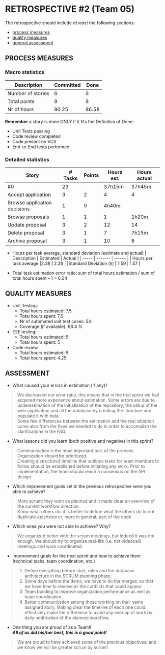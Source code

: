 # RETROSPECTIVE #2 (Team 05)

The retrospective should include _at least_ the following
sections:

- [process measures](#process-measures)
- [quality measures](#quality-measures)
- [general assessment](#assessment)

## PROCESS MEASURES

### Macro statistics

<!-- - Number of stories committed vs. done
- Total points committed vs. done
- Nr of hours planned vs. spent (as a team) -->
  | Description | Committed | Done |
  | ----- | ------- | ------ |
  | Number of stories | 6 | 6 |
  | Total points | 8 | 8 |
  | Nr of hours | 90.25  |  86.58 |

**Remember** a story is done ONLY if it fits the Definition of Done:

- Unit Tests passing
- Code review completed
- Code present on VCS
- End-to-End tests performed

<!-- > Please refine your DoD if required (you cannot remove items!) -->

<!--
Mainly the definition of DONE referred to passing the implemented unit tests as well as.
On "Call the next user" and "See the next number" we instead focused on code review by 2 members of the team per story -->

### Detailed statistics

| Story                  | # Tasks | Points | Hours est. | Hours actual |
| ---------------------- | ------- | ------ | ---------- | ------------ |
| #0                     | 23   |        |    37h15m   |    37h45m   |
| Accept application |  3   |   2   |    4   |   4    |
| Browse application decisions | 1     | 9   |   4h40m  |   
| Browse proposals |  1    |   1   |   1   |   1h20m    |
| Update proposal  |  3    |   2  |    12   |   14     |
| Delete proposal  |  3  |  1 |  7  |  7h15m  |
| Archive proposal |  3  | 1 |  10  |  8   |

<!-- > place technical tasks corresponding to story `#0` and leave out story points (not applicable in this case) -->

- Hours per task average, standard deviation (estimate and actual)
  | Description | Estimated | Actual |
  | ----- | ------- | ------ |
  | Hours per task average |2.38 | 2.28 |
  |Standard Deviation (h) | 1.59 | 1.57 |

- Total task estimation error ratio: sum of total hours estimation / sum of total hours spent - 1 = 0.04

## QUALITY MEASURES

- Unit Testing:
  - Total hours estimated: 7.5
  - Total hours spent: 7.5 
  - Nr of automated unit test cases: 54
  - Coverage (if available): 66.4 %
- E2E testing:
  - Total hours estimated: 5
  - Total hours spent: 5
- Code review
  - Total hours estimated: 5
  - Total hours spent: 4.25

## ASSESSMENT

- What caused your errors in estimation (if any)?
> We decreased our error ratio, this means that in the trial sprint we had acquired more experience about estimation. Some errors are due to underestimation of the initialization of the repository, the setup of the web application and all the database by creating the structure and populate it with data.  
> Some few differences between the estimation and the real situation come also from the fixes we needed to do in order to accomplish the clarifications in the FAQ.
- What lessons did you learn (both positive and negative) in this sprint?
> Communication is the most important part of the process. Organization should be prioritized.  
> Creating a structured timeline that outlines tasks for team members to follow should be established before initiating any work. Prior to implementation, the team should reach a consensus on the API design.

- Which improvement goals set in the previous retrospective were you able to achieve?
>More scrum: they went as planned and it made clear an overview of the current workflow direction  
>Know what others do: it is better to define what the others do to not duplicate apis/tests or, more in general, part of the code.
- Which ones you were not able to achieve? Why?
> We organized better with the scrum meetings, but indeed it was not enough. We should try to organize real-life (i.e. not videocall) meetings and work coordinated.
- Improvement goals for the next sprint and how to achieve them (technical tasks, team coordination, etc.)

>1. Define everything before start, roles and the database architecture in the SCRUM planning phase.
>2. Some days before the demo, we have to do the merges, so that we have time to resolve all the conflicts that could appear.
>3. Team building to improve organization performance as well as team coordination.   
>4. Better communication among those working on their same assigned story. Making clear the timeline of each one could effectively make the difference to avoid any overlap of work by daily notification of the planned workflow.


- One thing you are proud of as a Team!!  
***All of us did his/her best, this is a good point!***  

>We are proud to have achieved some of the previous objectives, and we know we will be greater scrum by scrum!

